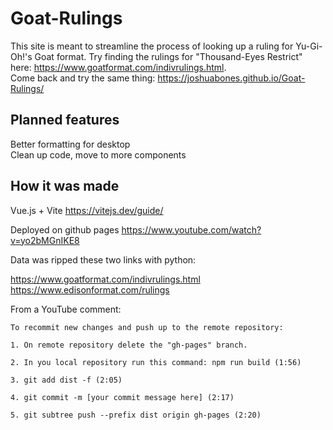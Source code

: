 # Goat-Rulings

This site is meant to streamline the process of looking up a ruling for Yu-Gi-Oh!'s Goat format. Try finding the rulings for "Thousand-Eyes Restrict" here: https://www.goatformat.com/indivrulings.html.  
Come back and try the same thing: https://joshuabones.github.io/Goat-Rulings/

## Planned features

Better formatting for desktop  
Clean up code, move to more components

## How it was made

Vue.js + Vite 
https://vitejs.dev/guide/

Deployed on github pages 
https://www.youtube.com/watch?v=yo2bMGnIKE8

Data was ripped these two links with python: 

https://www.goatformat.com/indivrulings.html 
https://www.edisonformat.com/rulings

From a YouTube comment:
```
To recommit new changes and push up to the remote repository:

1. On remote repository delete the "gh-pages" branch. 

2. In you local repository run this command: npm run build (1:56)

3. git add dist -f (2:05)

4. git commit -m [your commit message here] (2:17)

5. git subtree push --prefix dist origin gh-pages (2:20)
```
